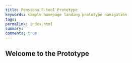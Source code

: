 ```yaml
---
title: Pensions E-tool Prototype
keywords: sample homepage landing prototype navigation
tags:
permalink: index.html
summary:
comments: true
---
```

## Welcome to the Prototype     

<!---I have created this site to test ideas about various aspects of information architecture including metadata, usability, and content strategy.      
My goal was to provide an environment to play with, design, test, and validate ideas as well to provide a more tangible context for less familiar concepts such as metadata and UX. 

## Overview  

Along the top of the page you will see six tabs labelled **News**, **Client Data**, **Documents**, **Applications**, **Financial**, and **Feedback**. This is where the test contents are going to be. Along the left side you will see a menu with (so far) three items: **Metadata**, **Usability**, and **Content Strategy**. This is where you will information about the site and information architecture.   

## First Steps  

Begin by exploring the menu on the left. In this menu you will find some first ideas about how content can be structured in a web-based information environment. This will include ideas about using metadata to facilitate navigation and searching. There are also sections with links to usability tests as well as the results. You can do these tests and then look at the results to see if they confirm your ideas.  

## Feedback  

My hope is that this site will provoke productive discussion about these ideas so please provide feedback. There are several ways to give feedback:   

- at the top of the page, there is a tab labelled **Feedback** that takes you to an email link  
- at the bottom of the page there is a space for comments  
- under the **Usability** tab in the menu on the left, there are sevral usability tests that have space for comments  

## Disclaimer  

Neither this site nor its contents are intended to be an authoritative statement on any of these topics, but rather a jumping off point for testing and refining ideas about information design.  


